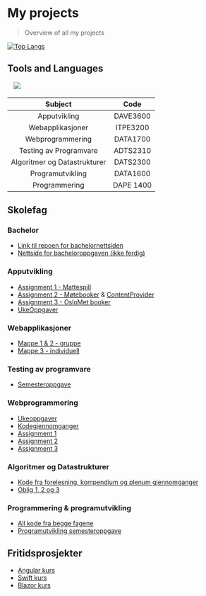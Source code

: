 # My projects
> Overview of all my projects

[![Top Langs](https://github-readme-stats.vercel.app/api/top-langs/?username=nikolasekiw&layout=compact)](https://github.com/anuraghazra/github-readme-stats)

## Tools and Languages
<img style="width:10px" src="https://user-images.githubusercontent.com/44602947/107545164-44b24900-6bcb-11eb-8c53-937c385e9c20.png">
<img src="![1200px-C_Sharp_logo svg](https://user-images.githubusercontent.com/44602947/107545808-fb162e00-6bcb-11eb-8ed6-93d605fc8b69.png)" style="width=30;">
<img src="" style="">
<img src="" style="">
<img src="" style="">
<img src="" style="">
<img src="" style="">
<img src="" style="">
<img src="" style="">


| Subject | Code |
| :---: | :---: |
| Apputvikling | DAVE3600 |
| Webapplikasjoner | ITPE3200 |
| Webprogrammering | DATA1700 |
| Testing av Programvare | ADTS2310 |
| Algoritmer og Datastrukturer| DATS2300 |
| Programutvikling | DATA1600 |
| Programmering | DAPE 1400 |

## Skolefag

### Bachelor
- [Link til repoen for bachelornettsiden](https://github.com/martineea/martineea.github.io)
- [Nettside for bacheloroppgaven (ikke ferdig)](https://martineea.github.io/#)

### Apputvikling
- [Assignment 1 - Mattespill](https://github.com/nikolasekiw/AppUtvikling_DAVE3600/tree/master/Mappe1_MatteSpill)
- [Assignment 2 - Møtebooker](https://github.com/nikolasekiw/AppUtvikling_DAVE3600/tree/master/Mappe2_MoteBooker) & [ContentProvider](https://github.com/nikolasekiw/AppUtvikling_DAVE3600/tree/master/Mappe3_ContentProvider)
- [Assignment 3 - OsloMet booker](https://github.com/nikolasekiw/AppUtvikling_DAVE3600/tree/master/Mappe3_OsloMetBooker)
- [UkeOppgaver](https://github.com/nikolasekiw/AppUtvikling_DAVE3600/tree/master/Oppgaver)

### Webapplikasjoner
- [Mappe 1 & 2 - gruppe](https://github.com/nikolasekiw/WebApplikasjoner_ITPE3200/tree/master/Webapplikasjoner_Mappe1_2)
- [Mappe 3 - individuell](https://github.com/nikolasekiw/WebApplikasjoner_ITPE3200/tree/master/Webapplikasjoner-Mappe3_Individuell)

### Testing av programvare
- [Semesteroppgave](https://github.com/nikolasekiw/ADTS2310/tree/master/Testing%20semesteroppgave)

### Webprogrammering
- [Ukeoppgaver](https://github.com/nikolasekiw/DATA1700/tree/master/Motorvogn)
- [Kodegjennomganger](https://github.com/nikolasekiw/WebProgrammering_DATA1700/tree/master/KodeGjennomgang)
- [Assignment 1](https://github.com/nikolasekiw/WebProgrammering_DATA1700/tree/master/Assignments/Assignment_1)
- [Assignment 2](https://github.com/nikolasekiw/WebProgrammering_DATA1700/tree/master/Assignments/Assignment_2)
- [Assignment 3](https://github.com/nikolasekiw/WebProgrammering_DATA1700/tree/master/Assignments/Assignment_3)

### Algoritmer og Datastrukturer
- [Kode fra forelesning, kompendium og plenum gjennomganger](https://github.com/nikolasekiw/DATS2300)
- [Oblig 1, 2 og 3](https://github.com/nikolasekiw/AlgDatOblig)

### Programmering & programutvikling
- [All kode fra begge fagene](https://github.com/nikolasekiw/DAPE1400-DATA1600)
- [Programutvikling semesteroppgave](https://github.com/nikolasekiw/DATA1600-Semesteroppgave)

## Fritidsprosjekter
- [Angular kurs](https://github.com/nikolasekiw/AngularLearning) 
- [Swift kurs](https://github.com/nikolasekiw/SwiftLearning)
- [Blazor kurs](https://github.com/nikolasekiw/BlazorLearning)
